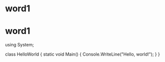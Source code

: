 # word1
# word1
using System;

class HelloWorld
{
    static void Main()
    {
      Console.WriteLine("Hello, world!");
    }
}

